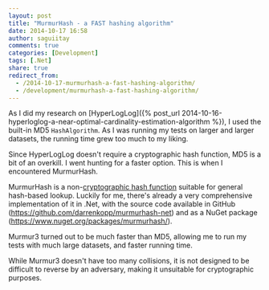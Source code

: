```yaml
---
layout: post
title: "MurmurHash - a FAST hashing algorithm"
date: 2014-10-17 16:58
author: saguiitay
comments: true
categories: [Development]
tags: [.Net]
share: true
redirect_from:
  - /2014-10-17-murmurhash-a-fast-hashing-algorithm/
  - /development/murmurhash-a-fast-hashing-algorithm/
---
```

As I did my research on [HyperLogLog]({% post_url 2014-10-16-hyperloglog-a-near-optimal-cardinality-estimation-algorithm %}), I used the built-in MD5 `HashAlgorithm`.
As I was running my tests on larger and larger datasets, the running time grew too much to my liking.

Since HyperLogLog doesn't require a cryptographic hash function, MD5 is a bit of an overkill. I went hunting for a faster option. This is when I encountered MurmurHash.

MurmurHash is a non-[cryptographic hash function](http://en.wikipedia.org/wiki/Cryptographic_hash_function) suitable for general hash-based lookup. Luckily for me,
there's already a very comprehensive implementation of it in .Net, with the source code available in GitHub (<https://github.com/darrenkopp/murmurhash-net>) and
as a NuGet package (<https://www.nuget.org/packages/murmurhash/>).

Murmur3 turned out to be much faster than MD5, allowing me to run my tests with much large datasets, and faster running time.

While Murmur3 doesn't have too many collisions, it is not designed to be difficult to reverse by an adversary, making it unsuitable for cryptographic purposes.

